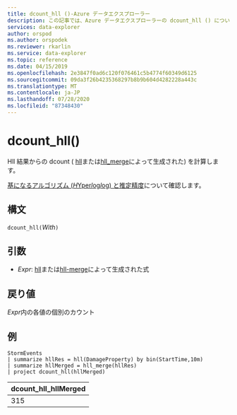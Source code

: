 ```yaml
---
title: dcount_hll ()-Azure データエクスプローラー
description: この記事では、Azure データエクスプローラーの dcount_hll () について説明します。
services: data-explorer
author: orspod
ms.author: orspodek
ms.reviewer: rkarlin
ms.service: data-explorer
ms.topic: reference
ms.date: 04/15/2019
ms.openlocfilehash: 2e3847f0ad6c120f076461c5b4774f60349d6125
ms.sourcegitcommit: 09da3f26b4235368297b8b9b604d4282228a443c
ms.translationtype: MT
ms.contentlocale: ja-JP
ms.lasthandoff: 07/28/2020
ms.locfileid: "87348430"
---
```

# <a name="dcount_hll"></a>dcount_hll()

Hll 結果からの dcount ( [hll](hll-aggfunction.md)または[hll_merge](hll-merge-aggfunction.md)によって生成された) を計算します。

[基になるアルゴリズム (*H*Yper*l*og*l*og) と推定精度](dcount-aggfunction.md#estimation-accuracy)について確認します。

## <a name="syntax"></a>構文

`dcount_hll(`*With*`)`

## <a name="arguments"></a>引数

* *Expr*: [hll](hll-aggfunction.md)または[hll-merge](hll-merge-aggfunction.md)によって生成された式

## <a name="returns"></a>戻り値

*Expr*内の各値の個別のカウント

## <a name="examples"></a>例

<!-- csl: https://help.kusto.windows.net:443/Samples -->
```kusto
StormEvents
| summarize hllRes = hll(DamageProperty) by bin(StartTime,10m)
| summarize hllMerged = hll_merge(hllRes)
| project dcount_hll(hllMerged)
```

|dcount_hll_hllMerged|
|---|
|315|
